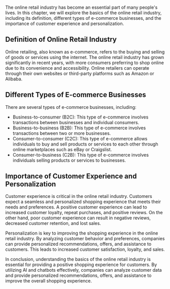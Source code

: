 
The online retail industry has become an essential part of many people's lives. In this chapter, we will explore the basics of the online retail industry, including its definition, different types of e-commerce businesses, and the importance of customer experience and personalization.

Definition of Online Retail Industry
------------------------------------

Online retailing, also known as e-commerce, refers to the buying and selling of goods or services using the internet. The online retail industry has grown significantly in recent years, with more consumers preferring to shop online due to its convenience and accessibility. Online retailers can operate through their own websites or third-party platforms such as Amazon or Alibaba.

Different Types of E-commerce Businesses
----------------------------------------

There are several types of e-commerce businesses, including:

* Business-to-consumer (B2C): This type of e-commerce involves transactions between businesses and individual consumers.
* Business-to-business (B2B): This type of e-commerce involves transactions between two or more businesses.
* Consumer-to-consumer (C2C): This type of e-commerce allows individuals to buy and sell products or services to each other through online marketplaces such as eBay or Craigslist.
* Consumer-to-business (C2B): This type of e-commerce involves individuals selling products or services to businesses.

Importance of Customer Experience and Personalization
-----------------------------------------------------

Customer experience is critical in the online retail industry. Customers expect a seamless and personalized shopping experience that meets their needs and preferences. A positive customer experience can lead to increased customer loyalty, repeat purchases, and positive reviews. On the other hand, poor customer experience can result in negative reviews, decreased customer retention, and lost sales.

Personalization is key to improving the shopping experience in the online retail industry. By analyzing customer behavior and preferences, companies can provide personalized recommendations, offers, and assistance to customers. This leads to increased customer satisfaction, loyalty, and sales.

In conclusion, understanding the basics of the online retail industry is essential for providing a positive shopping experience for customers. By utilizing AI and chatbots effectively, companies can analyze customer data and provide personalized recommendations, offers, and assistance to improve the overall shopping experience.
